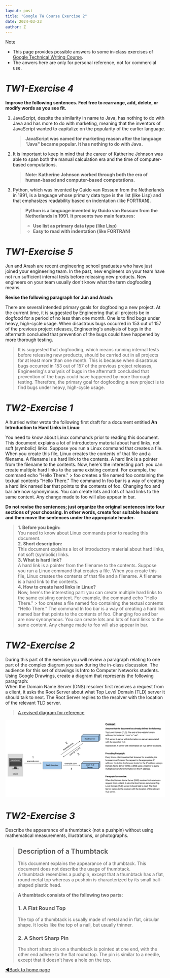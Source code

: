 ```yaml
---
layout: post
title: "Google TW Course Exercise 2"
date: 2024-03-23
author: Z
---
```




> [!NOTE]
> * This page provides possible answers to some in-class exercises of [Google Technical Writing Course].
> * The anwers here are only for personal reference, not for commercial use.



# **_TW1-Exercise 4_**

**Improve the following sentences. Feel free to rearrange, add, delete, or modify words as you see fit.**

1. JavaScript, despite the similarity in name to Java, has nothing to do with Java and has more to do with marketing, meaning that the inventors of JavaScript wanted to capitalize on the popularity of the earlier language.

   > **JavaScript was named for marketing reason after the language "Java" became popular. It has nothing to do with Java.**

2. It is important to keep in mind that the career of Katherine Johnson was able to span both the manual calculation era and the time of computer-based computations.
  
   > **Note: Katherine Johnson worked through both the era of human-based and computer-based computations.**

3. Python, which was invented by Guido van Rossum from the Netherlands in 1991, is a language whose primary data type is the list (like Lisp) and that emphasizes readability based on indentation (like FORTRAN).

   > **Python is a language invented by Guido van Rossum from the Netherlands in 1991. It presents two main features:**
   >  * **Use list as primary data type (like Lisp)**
   >  * **Easy to read with indentation (like FORTRAN)**

# **_TW1-Exercise 5_**

Jun and Arash are recent engineering school graduates who have just joined your engineering team. In the past, new engineers on your team have not run sufficient internal tests before releasing new products. New engineers on your team usually don't know what the term dogfooding means.

**Revise the following paragraph for Jun and Arash:**

There are several intended primary goals for dogfooding a new project. At the current time, it is suggested by Engineering that all projects be in dogfood for a period of no less than one month. One is to find bugs under heavy, high-cycle usage. When disastrous bugs occurred in 153 out of 157 of the previous project releases, Engineering's analysis of bugs in the aftermath concluded that prevention of the bugs could have happened by more thorough testing.

>It is suggested that dogfooding, which means running internal tests before releasing new products, should be carried out in all projects for at least more than one month. This is because when disastrous bugs occurred in 153 out of 157 of the previous project releases, Engineering's analysis of bugs in the aftermath concluded that prevention of the bugs could have happened by more thorough testing. Therefore, the primary goal for dogfooding a new project is to find bugs under heavy, high-cycle usage.

# **_TW2-Exercise 1_**

A hurried writer wrote the following first draft for a document entitled **An Introduction to Hard Links in Linux**:

You need to know about Linux commands prior to reading this document. This document explains a lot of introductory material about hard links, not soft (symbolic) links. Suppose you run a Linux command that creates a file. When you create this file, Linux creates the contents of that file and a filename. A filename is a hard link to the contents. A hard link is a pointer from the filename to the contents. Now, here's the interesting part: you can create multiple hard links to the same existing content. For example, the command echo "Hello There." > foo creates a file named foo containing the textual contents "Hello There." The command ln foo bar is a way of creating a hard link named bar that points to the contents of foo. Changing foo and bar are now synonymous. You can create lots and lots of hard links to the same content. Any change made to foo will also appear in bar.
	
**Do not revise the sentences; just organize the original sentences into four sections of your choosing. In other words, create four suitable headers and then move the sentences under the appropriate header.**


>**1. Before you begin:**  
You need to know about Linux commands prior to reading this document.  
>**2. Short description:**  
This document explains a lot of introductory material about hard links, not soft (symbolic) links.  
>**3. What is hard link?**  
A hard link is a pointer from the filename to the contents. Suppose you run a Linux command that creates a file. When you create this file, Linux creates the contents of that file and a filename. A filename is a hard link to the contents.  
>**4. How to create hard links in Linux?**  
Now, here's the interesting part: you can create multiple hard links to the same existing content. For example, the command echo "Hello There." > foo creates a file named foo containing the textual contents "Hello There." The command ln foo bar is a way of creating a hard link named bar that points to the contents of foo. Changing foo and bar are now synonymous. You can create lots and lots of hard links to the same content. Any change made to foo will also appear in bar.  

# **_TW2-Exercise 2_**

During this part of the exercise you will review a paragraph relating to one part of the complex diagram you saw during the in-class discussion. The audience for this set of drawings is Intro to Computer Networks students.  
Using Google Drawings, create a diagram that represents the following paragraph:  
When the Domain Name Server (DNS) resolver first receives a request from a client, it asks the Root Server about what Top Level Domain (TLD) server it should talk to next. The Root Server replies to the resolver with the location of the relevant TLD server.

> [A revised diagram for reference](/images/revised_diagram.jpg)

![revised diagram](/images/revised_diagram.jpg)


# **_TW2-Exercise 3_**

Describe the appearance of a thumbtack (not a pushpin) without using mathematical measurements, illustrations, or photographs.

>## Description of a Thumbtack  
>This document explains the appearance of a thumbtack. This document does not describe the usage of thumbtack.  
A thumbtack resembles a pushpin, except that a thumbtack has a flat, round metal top whereas a pushpin is characterized by its small ball-shaped plastic head.

>**A thumbtack consists of the following two parts:**  
>### 1. A Flat Round Top  
>The top of a thumbtack is usually made of metal and in flat, circular shape. It looks like the top of a nail, but usually thinner. 
>### 2. A Short Sharp Pin
>The short sharp pin on a thumbtack is pointed at one end, with the other end adhere to the flat round top. The pin is similar to a needle, except that it doesn't have a hole on the top.



[Google Technical Writing Course]:https://developers.google.com/tech-writing/for-instructors


[◀️Back to home page](https://gallifrey23.github.io/)
